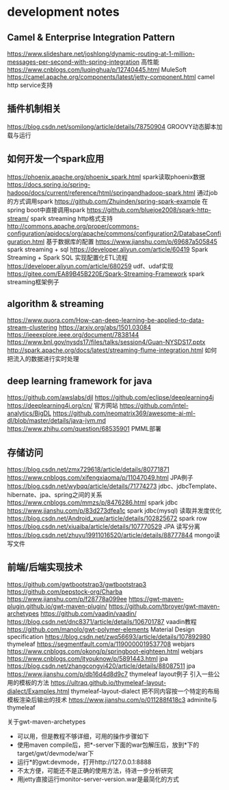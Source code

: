 # development notes

## Camel & Enterprise Integration Pattern

https://www.slideshare.net/joshlong/dynamic-routing-at-1-million-messages-per-second-with-spring-integration 高性能
https://www.cnblogs.com/luqinghua/p/12740445.html MuleSoft
https://camel.apache.org/components/latest/jetty-component.html camel http service支持

## 插件机制相关

https://blog.csdn.net/somilong/article/details/78750904 GROOVY动态脚本加载与运行

## 如何开发一个spark应用

https://phoenix.apache.org/phoenix_spark.html spark读取phoenix数据
https://docs.spring.io/spring-hadoop/docs/current/reference/html/springandhadoop-spark.html 通过job的方式调用spark
https://github.com/Zhuinden/spring-spark-example 在spring boot中直接调用spark
https://github.com/bluejoe2008/spark-http-stream/ spark streaming http格式支持
http://commons.apache.org/proper/commons-configuration/apidocs/org/apache/commons/configuration2/DatabaseConfiguration.html 基于数据库的配置
https://www.jianshu.com/p/69687a505845 spark streaming + sql
https://developer.aliyun.com/article/60419 Spark Streaming + Spark SQL 实现配置化ETL流程
https://developer.aliyun.com/article/680259 udf、udaf实现
https://gitee.com/EA89B45B220E/Spark-Streaming-Framework spark streaming框架例子

## algorithm & streaming

https://www.quora.com/How-can-deep-learning-be-applied-to-data-stream-clustering
https://arxiv.org/abs/1501.03084
https://ieeexplore.ieee.org/document/7838144
https://www.bnl.gov/nysds17/files/talks/session4/Guan-NYSDS17.pptx
http://spark.apache.org/docs/latest/streaming-flume-integration.html 如何把流入的数据进行实时处理

## deep learning framework for java

https://github.com/awslabs/djl
https://github.com/eclipse/deeplearning4j
https://deeplearning4j.org/cn/ 官方网站
https://github.com/intel-analytics/BigDL
https://github.com/neomatrix369/awesome-ai-ml-dl/blob/master/details/java-jvm.md
https://www.zhihu.com/question/68535901 PMML部署

## 存储访问

https://blog.csdn.net/zmx729618/article/details/80771871
https://www.cnblogs.com/xifengxiaoma/p/11047049.html JPA例子
https://blog.csdn.net/wybqq/article/details/71774273 jdbc、jdbcTemplate、hibernate、jpa、spring之间的关系
https://www.cnblogs.com/mmzs/p/8476286.html spark jdbc
https://www.jianshu.com/p/83d273dfea1c spark jdbc(mysql) 读取并发度优化
https://blog.csdn.net/Android_xue/article/details/102825672 spark row
https://blog.csdn.net/xiuaiba/article/details/107770529 JPA 读写分离
https://blog.csdn.net/zhuyu19911016520/article/details/88777844 mongo读写文件

## 前端/后端实现技术

https://github.com/gwtbootstrap3/gwtbootstrap3
https://github.com/pepstock-org/Charba
https://www.jianshu.com/p/f28778a099ee
https://gwt-maven-plugin.github.io/gwt-maven-plugin/
https://github.com/tbroyer/gwt-maven-archetypes
https://github.com/vaadin/vaadin/
https://blog.csdn.net/dnc8371/article/details/106701787 vaadin教程
https://github.com/manolo/gwt-polymer-elements Material Design specification
https://blog.csdn.net/zwq56693/article/details/107892980 thymeleaf
https://segmentfault.com/a/1190000019537708 webjars
https://www.cnblogs.com/okong/p/springboot-eighteen.html webjars
https://www.cnblogs.com/ityouknow/p/5891443.html jpa
https://blog.csdn.net/zhangcongyi420/article/details/88087511 jpa
https://www.jianshu.com/p/db16d4d8d9c7 thymeleaf layout例子 引入一些公用的模板的方法
https://ultraq.github.io/thymeleaf-layout-dialect/Examples.html thymeleaf-layout-dialect 把不同内容按一个特定的布局模板渲染后输出的技术
https://www.jianshu.com/p/011288f418c3 adminlte与thymeleaf

关于gwt-maven-archetypes
- 可以用，但是教程不够详细，可用的操作步骤如下
- 使用maven compile后，把*-server下面的war包解压后，放到*下的target/gwt/devmode/war下
- 运行*的gwt:devmode，打开http://127.0.0.1:8888
- 不太方便，可能还不是正确的使用方法，待进一步分析研究
- 用jetty直接运行monitor-server-version.war是最简化的方式
